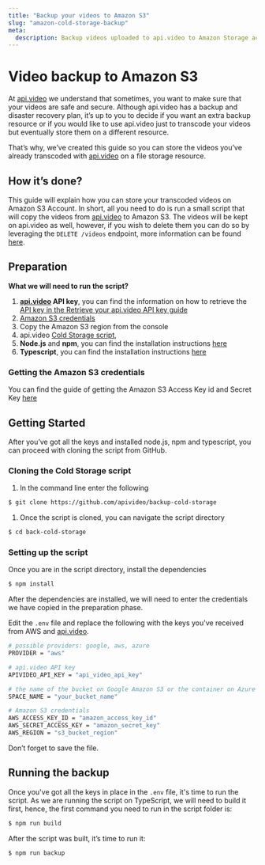 ```yaml
---
title: "Backup your videos to Amazon S3"
slug: "amazon-cold-storage-backup"
meta:
  description: Backup videos uploaded to api.video to Amazon Storage account with a simple script. 
---
```

# Video backup to Amazon S3

At [api.video](https://api.video/) we understand that sometimes, you want to make sure that your videos are safe and secure. Although api.video has a backup and disaster recovery plan, it’s up to you to decide if you want an extra backup resource or if you would like to use api.video just to transcode your videos but eventually store them on a different resource.

That’s why, we’ve created this guide so you can store the videos you’ve already transcoded with [api.video](https://api.video/) on a file storage resource.

## How it’s done?

This guide will explain how you can store your transcoded videos on Amazon S3 Account. In short, all you need to do is run a small script that will copy the videos from [api.video](https://api.video/) to Amazon S3. The videos will be kept on api.video as well, however, if you wish to delete them you can do so by leveraging the `DELETE /videos` endpoint, more information can be found [here](https://docs.api.video/vod/delete-a-video).  

## Preparation

**What we will need to run the script?**

1. **[api.video](https://api.video/) API key**, you can find the information on how to retrieve the <a href="https://docs.api.video/reference/authentication-guide#retrieve-your-apivideo-api-key" target="_blank">API key in the Retrieve your api.video API key guide</a>
2. <a href="https://docs.aws.amazon.com/sdk-for-javascript/v2/developer-guide/getting-started-nodejs.html#getting-started-nodejs-credentials" target="_blank">Amazon S3 credentials</a>
3. Copy the Amazon S3 region from the console
4. api.video <a href="https://github.com/apivideo/backup-cold-storage" target="_blank">Cold Storage script</a>,
5. **Node.js** and **npm**, you can find the installation instructions <a href="https://docs.npmjs.com/downloading-and-installing-node-js-and-npm" target="_blank">here</a>
6. **Typescript**, you can find the installation instructions <a href="https://www.npmjs.com/package/typescript" target="_blank">here</a>

### Getting the Amazon S3 credentials

You can find the guide of getting the Amazon S3 Access Key id and Secret Key [here](https://docs.aws.amazon.com/sdk-for-javascript/v2/developer-guide/getting-started-nodejs.html#getting-started-nodejs-credentials)

## Getting Started

After you’ve got all the keys and installed node.js, npm and typescript, you can proceed with cloning the script from GitHub.

### Cloning the Cold Storage script

1. In the command line enter the following

```bash
$ git clone https://github.com/apivideo/backup-cold-storage
```

1. Once the script is cloned, you can navigate the script directory

```bash
$ cd back-cold-storage
```

### Setting up the script

Once you are in the script directory, install the dependencies

```bash
$ npm install
```

After the dependencies are installed, we will need to enter the credentials we have copied in the preparation phase.

Edit the `.env` file and replace the following with the keys you've received from AWS and [api.video](https://api.video/). 

```bash
# possible providers: google, aws, azure
PROVIDER = "aws"

# api.video API key
APIVIDEO_API_KEY = "api_video_api_key"

# the name of the bucket on Google Amazon S3 or the container on Azure Storage
SPACE_NAME = "your_bucket_name"

# Amazon S3 credentials
AWS_ACCESS_KEY_ID = "amazon_access_key_id"
AWS_SECRET_ACCESS_KEY = "amazon_secret_key"
AWS_REGION = "s3_bucket_region"
```

Don’t forget to save the file. 

## Running the backup

Once you've got all the keys in place in the `.env` file, it's time to run the script. As we are running the script on TypeScript, we will need to build it first, hence, the first command you need to run in the script folder is:

```bash
$ npm run build
```

After the script was built, it’s time to run it:

```bash
$ npm run backup
```